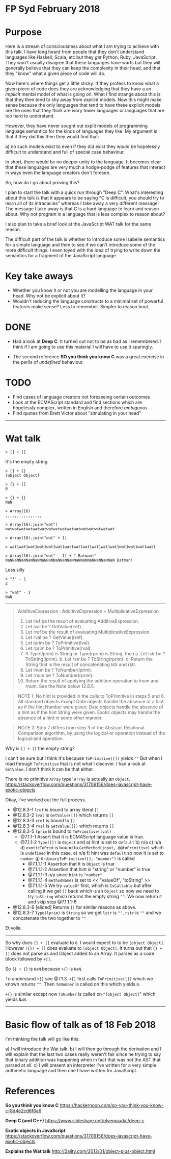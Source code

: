 # FP Syd February 2018

# Purpose 

Here is a stream of consciousness about what I am trying to achieve with this
talk.  I have long heard from people that they don't understand languages like
Haskell, Scala, etc but they _get_ Python, Ruby, JavaScript. They won't usually
disagree that these languages have warts but they will generally believe that
they can keep the complexity in their head, and that they "know" what a given
piece of code will do.

Now here's where things get a little sticky. If they profess to know what a
given piece of code does they are acknowledging that they have a an _implicit_
mental model of what is going on. What I find strange about this is that they
then tend to shy away from _explicit_ models. Now this might make sense because
the only languages that tend to have these explicit models are the ones that
they think are ivory tower languages or languages that are too hard to
understand.

However, they have never sought out explit models of programming language
semantics for the kinds of languages they like. My argument is that if they did
this then they would find that:

a) no such models exist
b) even if they did exist they would be hopelessly difficult to understand
   and full of special case behaviour.

In short, there would be no deeper unity to the language. It becomes clear that
these languages are very much a hodge-podge of features that interact in ways
even the language creators don't foresee.

So, how do I go about proving this?

I plan to start the talk with a quick run through "Deep C". What's interesting
about this talk is that it appears to be saying "C is difficult, you should try
to learn all of its intracacies" whereas I take away a very different message.
The message I take away is that C is a hard language to learn and reason about.
Why not program in a language that is less complex to reason about?

I also plan to take a brief look at the JavaScript WAT talk for the same
reason.

The difficult part of the talk is whether to introduce some Isabelle semantics
for a simple language and then to see if we can't introduce some of the more
difficult things. I even toyed with the idea of trying to write down the
semantics for a fragment of the JavaScript language.

# Key take aways

- Whether you know it or not you are modelling the language in your
  head. Why not be explicit about it?
- Wouldn't reducing the language constructs to a minimal set of powerful 
  features make sense? Less to remember. Simpler to reason bout.

# DONE

- Had a look at **Deep C**. It turned out not to be as bad as I remembered.
  I think if I am going to use this material I will have to use it sparingly.

- The second reference **SO you think you know C** was a great exercise
  in the perils of _undefined_ behaviour.

# TODO

- Find cases of language creators not foreseeing certain outcomes
- Look at the ECMAScript standard and find sections which are hopelessly complex, written in English and therefore _ambiguous_.
- Find quotes from Brett Victor about "simulating in your head"

--------------------------------------------------------------------------------

# Wat talk

    > [] + []
    
It's the empty string

    > [] + {}
    [object Object]

    > {} + []
    0

    > {} + {}
    NaN

    > Array(16)
    ,,,,,,,,,,,,,,,,

    > Array(16).join("wat")
    watwatwatwatwatwatwatwatwatwatwatwatwatwatwatwat

    > Array(16).join("wat" + 1)

    > wat1wat1wat1wat1wat1wat1wat1wat1wat1wat1wat1wat1wat1wat1wat1wat1

    > Array(16).join("wat" - 1) + " Batman!"
    NaNNaNNaNNaNNaNNaNNaNNaNNaNNaNNaNNaNNaNNaNNaNNaN Batman! 

Less silly

    > "3" - 1
    2

    > "wat" - 1
    NaN

--------------------------------------------------------------------------------

> AdditiveExpression : AdditiveExpression + MultiplicativeExpression
> 1. Let lref be the result of evaluating AdditiveExpression.
> 2. Let lval be ? GetValue(lref).
> 3. Let rref be the result of evaluating MultiplicativeExpression. 
> 4. Let rval be ? GetValue(rref).
> 5. Let lprim be ? ToPrimitive(lval).
> 6. Let rprim be ? ToPrimitive(rval).
> 7. If Type(lprim) is String or Type(rprim) is String, then
>    a. Let lstr be ? ToString(lprim). 
>    b. Let rstr be ? ToString(rprim).
>    c. Return the String that is the result of concatenating lstr and rstr. 
> 8. Let lnum be ? ToNumber(lprim).
> 9. Let rnum be ? ToNumber(rprim).
> 10. Return the result of applying the addition operation to lnum and rnum. See the Note below 12.8.5.
 
> NOTE 1: No hint is provided in the calls to ToPrimitive in steps 5 and 6. All
> standard objects except Date objects handle the absence of a hint as if the hint
> Number were given; Date objects handle the absence of a hint as if the hint
> String were given. Exotic objects may handle the absence of a hint in some other
> manner.

> NOTE 2: Step 7 differs from step 3 of the Abstract Relational Comparison 
> algorithm, by using the logical‐or operation instead of the logical‐and operation.


Why is `[] + []` the empty string? 

I can't be sure but I think it's because `ToPrimitive([])` yields `""`
But when I read through `ToPrimitive` that is not what I discover.
I had a look at `GetValue`. I don't think it can be that either.

There is no primitive `Array` type! `Array` is actually an `Object`. 
https://stackoverflow.com/questions/31709156/does-javascript-have-exotic-objects

Okay, I've worked out the full process.

- @12.8.3-1 `lref` is bound to array literal `[]`
- @12.8.3-2 `lval` is `GetValue([])` which returns `[]`
- @12.8.3-3 `rref` is bound to `[]`
- @12.8.3-4 `rval` is `GetValue([])` which returns `[]`
- @12.8.3-5 `lprim` is bound to `ToPrimitive(lval)`
    - @7.1.1-1 Assert that it is ECMAScript language value is true.
    - @7.1.1-2 `Type([])` is `Object` and 
      a) hint is set to `default`
      b) n/a
      c) n/a
      d) `exoticToPrim` is bound to `GetMethod(input, @@toPrimitive)` which is 
         `undefined` in this case.
      e) n/a
      f) hint was `default` so now it is set to `number`
      g) `OrdinaryToPrimitive([], "number")` is called
        - @7.1.1.1-1 Assertion that it is `Object` is true        
        - @7.1.1.1-2 Assertion that hint is "string" or "number" is true
        - @7.1.1.1-3 n/a since `hint` is `"number"`
        - @7.1.1.1-4 `methodNames` is set to << "valueOf", "toString" >>
        - @7.1.1.1-5 We try `valueOf` first, which is `IsCallable` but after calling
          it we get `[]` back which is an `Object` so now we need to try `toString`
          which returns the empty string `""`. We now return it and skip step @7.1.1.1-6
- @12.8.3-6 [elided] Returns `[]` for similar reasons as above.
- @12.8.3-7 `Type(lprim)` is `String` so we get `lstr` is `""`, `rstr` is `""`
  and we concatenate the two together to `""`

Et voila.

--------------------

So why does `{} + []` evaluate to `0`. I would expect to to be
`[object Object]`. However `({}) + []` does evaluate to `[object Object]`.
It turns out that `{} + []` does not parse as and Object added to an Array.
It parses as a code block followed by `+[]`.

So `{} + {}` is `NaN` because `+{}` is `NaN`.

To understand `+[]` see @7.1.3. `+[]` first calls `ToPrimitive([])` which we
known returns `""`. Then `ToNumber` is called on this which yields `0`.

`+{}` is similar except now `ToNumber` is called on `"[object Object]`" which
yields `NaN`.


--------------------------------------------------------------------------------

# Basic flow of talk as of 18 Feb 2018

I'm thinking the talk will go like this:

a) I will introduce the Wat talk.
b) I will then go through the derivation and I will explain that the last
   two cases really weren't fair since he trying to say that binary addition
   was happening when in fact that was not the AST that parsed at all.
c) I will present an interpreter I've written for a very simple arithmetic
   language and then one I have written for JavaScript.


# References

**So you think you know C**
https://hackernoon.com/so-you-think-you-know-c-8d4e2cd6f6a6

**Deep C (and C++)**
https://www.slideshare.net/olvemaudal/deep-c

**Exotic objects in JavaScript**
https://stackoverflow.com/questions/31709156/does-javascript-have-exotic-objects

**Explains the Wat talk**
http://2ality.com/2012/01/object-plus-object.html